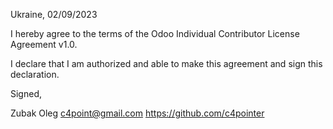 Ukraine, 02/09/2023

I hereby agree to the terms of the Odoo Individual Contributor License
Agreement v1.0.

I declare that I am authorized and able to make this agreement and sign this
declaration.

Signed,

Zubak Oleg c4point@gmail.com https://github.com/c4pointer
